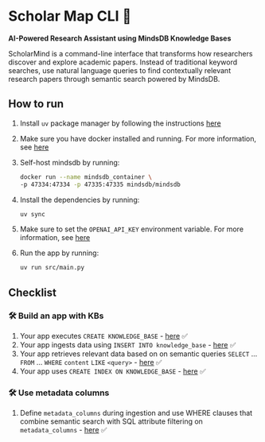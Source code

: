 # Scholar Map CLI 🧠

**AI-Powered Research Assistant using MindsDB Knowledge Bases**

ScholarMind is a command-line interface that transforms how researchers discover and explore academic papers. Instead of traditional keyword searches, use natural language queries to find contextually relevant research papers through semantic search powered by MindsDB.

## How to run

1. Install `uv` package manager by following the instructions [here](https://docs.astral.sh/uv/getting-started/installation/)

2. Make sure you have docker installed and running. For more information, see [here](https://docs.docker.com/get-docker/)

3. Self-host mindsdb by running:
    ```bash
    docker run --name mindsdb_container \
    -p 47334:47334 -p 47335:47335 mindsdb/mindsdb
    ```

4. Install the dependencies by running:
    ```bash
    uv sync
    ```

5. Make sure to set the `OPENAI_API_KEY` environment variable. For more information, see [here](https://platform.openai.com/docs/api-reference/introduction)

6. Run the app by running:
    ```bash
    uv run src/main.py
    ```

## Checklist

### 🛠️ Build an app with KBs

1. Your app executes `CREATE KNOWLEDGE_BASE` - [here](https://github.com/ChiragAgg5k/scholar-map/blob/9dc1420c07d0231c9f039f09e8eb681fff5dc5d3/src/mindsdb_manager.py#L78) ✅
2.  Your app ingests data using `INSERT INTO knowledge_base` - [here](https://github.com/ChiragAgg5k/scholar-map/blob/9dc1420c07d0231c9f039f09e8eb681fff5dc5d3/src/mindsdb_manager.py#L161) ✅
3. Your app retrieves relevant data based on on semantic queries `SELECT` ... `FROM` ... `WHERE` `content` `LIKE` `<query>` - [here](https://github.com/ChiragAgg5k/scholar-map/blob/9dc1420c07d0231c9f039f09e8eb681fff5dc5d3/src/mindsdb_manager.py#L253) ✅
4. Your app uses `CREATE INDEX ON KNOWLEDGE_BASE` - [here](https://github.com/ChiragAgg5k/scholar-map/blob/9dc1420c07d0231c9f039f09e8eb681fff5dc5d3/src/mindsdb_manager.py#L116) ✅

### 🛠️ Use metadata columns

1. Define `metadata_columns` during ingestion and use WHERE clauses that combine semantic search with SQL attribute filtering on `metadata_columns` - [here](https://github.com/ChiragAgg5k/scholar-map/blob/9dc1420c07d0231c9f039f09e8eb681fff5dc5d3/src/mindsdb_manager.py#L90) ✅